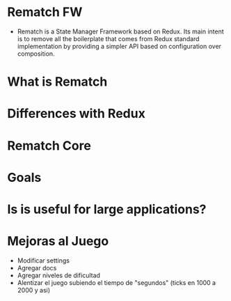 # Rematch FW

- Rematch is a State Manager Framework based on Redux. Its main intent is to remove all the boilerplate that comes from Redux standard implementation by providing a simpler API based on configuration over composition.

# What is Rematch

# Differences with Redux

# Rematch Core

# Goals

# Is is useful for large applications?

# Mejoras al Juego

- Modificar settings
- Agregar docs
- Agregar niveles de dificultad
- Alentizar el juego subiendo el tiempo de "segundos" (ticks en 1000 a 2000 y asi)